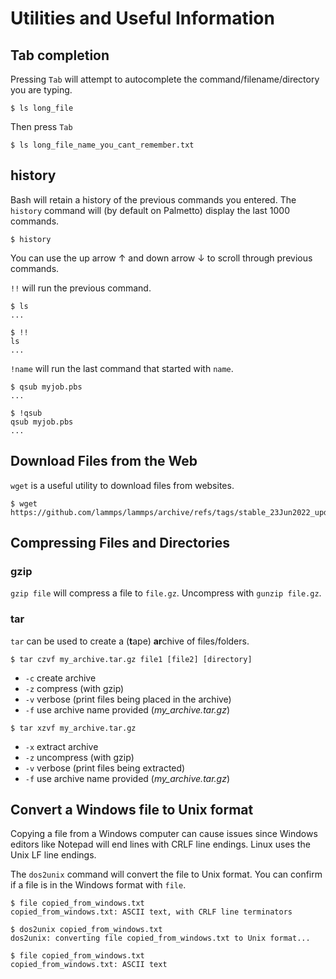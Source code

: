 # Utilities and Useful Information

## Tab completion

Pressing `Tab` will attempt to autocomplete the command/filename/directory you are typing.
```
$ ls long_file
```
Then press `Tab`
```
$ ls long_file_name_you_cant_remember.txt
```

## history

Bash will retain a history of the previous commands you entered. The `history` command will (by default on Palmetto) display the last 1000 commands.

```
$ history
```

You can use the up arrow &uarr; and down arrow &darr; to scroll through previous commands.

`!!` will run the previous command.
```
$ ls
...

$ !!
ls
...
```
`!name` will run the last command that started with `name`.
```
$ qsub myjob.pbs
...

$ !qsub
qsub myjob.pbs
...
```

## Download Files from the Web

`wget` is a useful utility to download files from websites. 

```
$ wget https://github.com/lammps/lammps/archive/refs/tags/stable_23Jun2022_update2.tar.gz
```

## Compressing Files and Directories

### gzip

`gzip file` will compress a file to `file.gz`. Uncompress with `gunzip file.gz`.

### tar
`tar` can be used to create a (**t**ape) **ar**chive of files/folders.

```
$ tar czvf my_archive.tar.gz file1 [file2] [directory]
```
- `-c` create archive
- `-z` compress (with gzip)
- `-v` verbose (print files being placed in the archive)
- `-f` use archive name provided (*my_archive.tar.gz*)

```
$ tar xzvf my_archive.tar.gz
```
- `-x` extract archive
- `-z` uncompress (with gzip)
- `-v` verbose (print files being extracted)
- `-f` use archive name provided (*my_archive.tar.gz*)

## Convert a Windows file to Unix format

Copying a file from a Windows computer can cause issues since Windows editors like Notepad will end lines with CRLF line endings. Linux uses the Unix LF line endings.

The `dos2unix` command will convert the file to Unix format. You can confirm if a file is in the Windows format with `file`.
```
$ file copied_from_windows.txt
copied_from_windows.txt: ASCII text, with CRLF line terminators
```
```
$ dos2unix copied_from_windows.txt
dos2unix: converting file copied_from_windows.txt to Unix format...
```
```
$ file copied_from_windows.txt
copied_from_windows.txt: ASCII text
```
